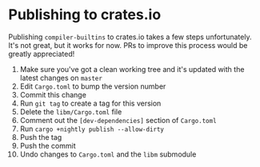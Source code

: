 # Publishing to crates.io

Publishing `compiler-builtins` to crates.io takes a few steps unfortunately.
It's not great, but it works for now. PRs to improve this process would be
greatly appreciated!

1. Make sure you've got a clean working tree and it's updated with the latest
   changes on `master`
2. Edit `Cargo.toml` to bump the version number
3. Commit this change
4. Run `git tag` to create a tag for this version
5. Delete the `libm/Cargo.toml` file
6. Comment out the `[dev-dependencies]` section of `Cargo.toml`
7. Run `cargo +nightly publish --allow-dirty`
8. Push the tag
9. Push the commit
10. Undo changes to `Cargo.toml` and the `libm` submodule
